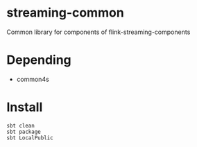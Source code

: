 # streaming-common
Common library for components of flink-streaming-components

# Depending
- common4s

# Install
```
sbt clean
sbt package
sbt LocalPublic
```
